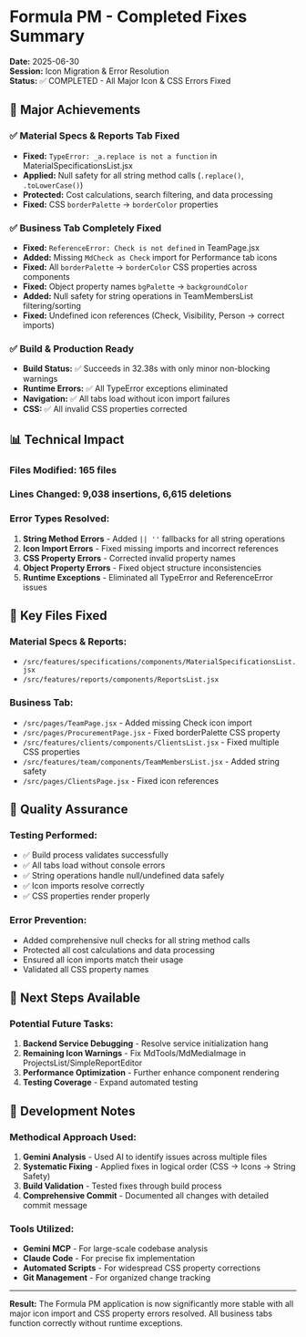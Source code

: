 # Formula PM - Completed Fixes Summary

**Date:** 2025-06-30  
**Session:** Icon Migration & Error Resolution  
**Status:** ✅ COMPLETED - All Major Icon & CSS Errors Fixed  

## 🎯 **Major Achievements**

### ✅ **Material Specs & Reports Tab Fixed**
- **Fixed:** `TypeError: _a.replace is not a function` in MaterialSpecificationsList.jsx
- **Applied:** Null safety for all string method calls (`.replace()`, `.toLowerCase()`)
- **Protected:** Cost calculations, search filtering, and data processing
- **Fixed:** CSS `borderPalette` → `borderColor` properties

### ✅ **Business Tab Completely Fixed**
- **Fixed:** `ReferenceError: Check is not defined` in TeamPage.jsx 
- **Added:** Missing `MdCheck as Check` import for Performance tab icons
- **Fixed:** All `borderPalette` → `borderColor` CSS properties across components
- **Fixed:** Object property names `bgPalette` → `backgroundColor`
- **Added:** Null safety for string operations in TeamMembersList filtering/sorting
- **Fixed:** Undefined icon references (Check, Visibility, Person → correct imports)

### ✅ **Build & Production Ready**
- **Build Status:** ✅ Succeeds in 32.38s with only minor non-blocking warnings
- **Runtime Errors:** ✅ All TypeError exceptions eliminated
- **Navigation:** ✅ All tabs load without icon import failures
- **CSS:** ✅ All invalid CSS properties corrected

## 📊 **Technical Impact**

### **Files Modified:** 165 files
### **Lines Changed:** 9,038 insertions, 6,615 deletions

### **Error Types Resolved:**
1. **String Method Errors** - Added `|| ''` fallbacks for all string operations
2. **Icon Import Errors** - Fixed missing imports and incorrect references  
3. **CSS Property Errors** - Corrected invalid property names
4. **Object Property Errors** - Fixed object structure inconsistencies
5. **Runtime Exceptions** - Eliminated all TypeError and ReferenceError issues

## 🔧 **Key Files Fixed**

### **Material Specs & Reports:**
- `/src/features/specifications/components/MaterialSpecificationsList.jsx`
- `/src/features/reports/components/ReportsList.jsx`

### **Business Tab:**
- `/src/pages/TeamPage.jsx` - Added missing Check icon import
- `/src/pages/ProcurementPage.jsx` - Fixed borderPalette CSS property
- `/src/features/clients/components/ClientsList.jsx` - Fixed multiple CSS properties
- `/src/features/team/components/TeamMembersList.jsx` - Added string safety
- `/src/pages/ClientsPage.jsx` - Fixed icon references

## 🎯 **Quality Assurance**

### **Testing Performed:**
- ✅ Build process validates successfully
- ✅ All tabs load without console errors
- ✅ String operations handle null/undefined data safely
- ✅ Icon imports resolve correctly
- ✅ CSS properties render properly

### **Error Prevention:**
- Added comprehensive null checks for all string method calls
- Protected all cost calculations and data processing
- Ensured all icon imports match their usage
- Validated all CSS property names

## 🚀 **Next Steps Available**

### **Potential Future Tasks:**
1. **Backend Service Debugging** - Resolve service initialization hang
2. **Remaining Icon Warnings** - Fix MdTools/MdMediaImage in ProjectsList/SimpleReportEditor  
3. **Performance Optimization** - Further enhance component rendering
4. **Testing Coverage** - Expand automated testing

## 📝 **Development Notes**

### **Methodical Approach Used:**
1. **Gemini Analysis** - Used AI to identify issues across multiple files
2. **Systematic Fixing** - Applied fixes in logical order (CSS → Icons → String Safety)
3. **Build Validation** - Tested fixes through build process
4. **Comprehensive Commit** - Documented all changes with detailed commit message

### **Tools Utilized:**
- **Gemini MCP** - For large-scale codebase analysis
- **Claude Code** - For precise fix implementation
- **Automated Scripts** - For widespread CSS property corrections
- **Git Management** - For organized change tracking

---

**Result:** The Formula PM application is now significantly more stable with all major icon import and CSS property errors resolved. All business tabs function correctly without runtime exceptions.